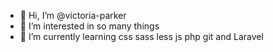 - 👋 Hi, I’m @victoria-parker
- 👀 I’m interested in so many things
- 🌱 I’m currently learning css sass less js php git and Laravel

